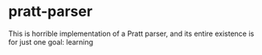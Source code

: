# pratt-parser
This is horrible implementation of a Pratt parser, and its entire existence is for just one goal: learning
